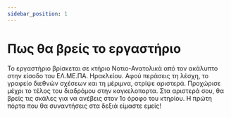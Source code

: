 ```yaml
---
sidebar_position: 1
---
```


# Πως θα βρείς το εργαστήριο
Το εργαστήριο βρίσκεται σε κτήριο Νοτιο-Ανατολικά από τον ακάλυπτο στην είσοδο του ΕΛ.ΜΕ.ΠΑ. Ηρακλείου. Αφού περάσεις τη λέσχη, το γραφείο διεθνών σχέσεων και τη μέριμνα, στρίψε αριστερά. Προχώρισε μέχρι το τέλος του διαδρόμου στην καγκελοπορτα. Στα αριστερά σου, θα βρείς τις σκάλες για να ανέβεις στον 1ο όροφο του κτηρίου. Η πρώτη πόρτα που θα συναντήσεις στα δεξιά είμαστε εμείς!